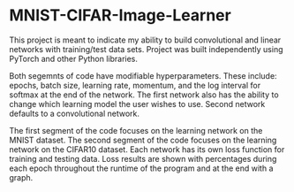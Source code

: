 # MNIST-CIFAR-Image-Learner
This project is meant to indicate my ability to build convolutional and linear networks with training/test data sets. Project was built independently using PyTorch and other Python libraries.

Both segemnts of code have modifiable hyperparameters. These include: epochs, batch size, learning rate, momentum, and the log interval for softmax at the end of the network. The first network also has the ability to change which learning model the user wishes to use. Second network defaults to a convolutional network.

The first segment of the code focuses on the learning network on the MNIST dataset. 
The second segment of the code focuses on the learning network on the CIFAR10 dataset.
Each network has its own loss function for training and testing data.
Loss results are shown with percentages during each epoch throughout the runtime of the program and at the end with a graph.

